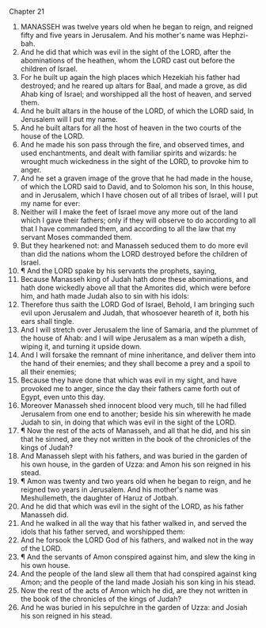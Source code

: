 

Chapter 21

1. MANASSEH was twelve years old when he began to reign, and reigned fifty and five years in Jerusalem.  And his mother's name was Hephzi-bah.
2. And he did that which was evil in the sight of the LORD, after the abominations of the heathen, whom the LORD cast out before the children of Israel.
3. For he built up again the high places which Hezekiah his father had destroyed; and he reared up altars for Baal, and made a grove, as did Ahab king of Israel; and worshipped all the host of heaven, and served them.
4. And he built altars in the house of the LORD, of which the LORD said, In Jerusalem will I put my name.
5. And he built altars for all the host of heaven in the two courts of the house of the LORD.
6. And he made his son pass through the fire, and observed times, and used enchantments, and dealt with familiar spirits and wizards: he wrought much wickedness in the sight of the LORD, to provoke him to anger.
7. And he set a graven image of the grove that he had made in the house, of which the LORD said to David, and to Solomon his son, In this house, and in Jerusalem, which I have chosen out of all tribes of Israel, will I put my name for ever:
8. Neither will I make the feet of Israel move any more out of the land which I gave their fathers; only if they will observe to do according to all that I have commanded them, and according to all the law that my servant Moses commanded them.
9. But they hearkened not: and Manasseh seduced them to do more evil than did the nations whom the LORD destroyed before the children of Israel.
10. ¶ And the LORD spake by his servants the prophets, saying,
11. Because Manasseh king of Judah hath done these abominations, and hath done wickedly above all that the Amorites did, which were before him, and hath made Judah also to sin with his idols:
12. Therefore thus saith the LORD God of Israel, Behold, I am bringing such evil upon Jerusalem and Judah, that whosoever heareth of it, both his ears shall tingle.
13. And I will stretch over Jerusalem the line of Samaria, and the plummet of the house of Ahab: and I will wipe Jerusalem as a man wipeth a dish, wiping it, and turning it upside down.
14. And I will forsake the remnant of mine inheritance, and deliver them into the hand of their enemies; and they shall become a prey and a spoil to all their enemies;
15. Because they have done that which was evil in my sight, and have provoked me to anger, since the day their fathers came forth out of Egypt, even unto this day.
16. Moreover Manasseh shed innocent blood very much, till he had filled Jerusalem from one end to another; beside his sin wherewith he made Judah to sin, in doing that which was evil in the sight of the LORD.
17. ¶ Now the rest of the acts of Manasseh, and all that he did, and his sin that he sinned, are they not written in the book of the chronicles of the kings of Judah?
18. And Manasseh slept with his fathers, and was buried in the garden of his own house, in the garden of Uzza: and Amon his son reigned in his stead.
19. ¶ Amon was twenty and two years old when he began to reign, and he reigned two years in Jerusalem.  And his mother's name was Meshullemeth, the daughter of Haruz of Jotbah.
20. And he did that which was evil in the sight of the LORD, as his father Manasseh did.
21. And he walked in all the way that his father walked in, and served the idols that his father served, and worshipped them:
22. And he forsook the LORD God of his fathers, and walked not in the way of the LORD.
23. ¶ And the servants of Amon conspired against him, and slew the king in his own house.
24. And the people of the land slew all them that had conspired against king Amon; and the people of the land made Josiah his son king in his stead.
25. Now the rest of the acts of Amon which he did, are they not written in the book of the chronicles of the kings of Judah?
26. And he was buried in his sepulchre in the garden of Uzza: and Josiah his son reigned in his stead.

